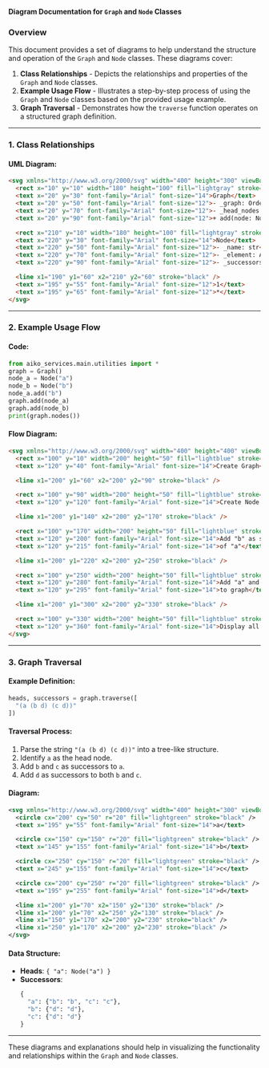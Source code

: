 **Diagram Documentation for ********`Graph`******** and ********`Node`******** Classes**

### Overview

This document provides a set of diagrams to help understand the structure and operation of the `Graph` and `Node` classes. These diagrams cover:

1. **Class Relationships** - Depicts the relationships and properties of the `Graph` and `Node` classes.
2. **Example Usage Flow** - Illustrates a step-by-step process of using the `Graph` and `Node` classes based on the provided usage example.
3. **Graph Traversal** - Demonstrates how the `traverse` function operates on a structured graph definition.

---

### 1. Class Relationships

#### UML Diagram:
```html
<svg xmlns="http://www.w3.org/2000/svg" width="400" height="300" viewBox="0 0 400 300">
  <rect x="10" y="10" width="180" height="100" fill="lightgray" stroke="black" />
  <text x="20" y="30" font-family="Arial" font-size="14">Graph</text>
  <text x="20" y="50" font-family="Arial" font-size="12">- _graph: OrderedDict</text>
  <text x="20" y="70" font-family="Arial" font-size="12">- _head_nodes: OrderedDict</text>
  <text x="20" y="90" font-family="Arial" font-size="12">+ add(node: Node)</text>

  <rect x="210" y="10" width="180" height="100" fill="lightgray" stroke="black" />
  <text x="220" y="30" font-family="Arial" font-size="14">Node</text>
  <text x="220" y="50" font-family="Arial" font-size="12">- _name: str</text>
  <text x="220" y="70" font-family="Arial" font-size="12">- _element: Any</text>
  <text x="220" y="90" font-family="Arial" font-size="12">- _successors: OrderedDict</text>

  <line x1="190" y1="60" x2="210" y2="60" stroke="black" />
  <text x="195" y="55" font-family="Arial" font-size="12">1</text>
  <text x="195" y="65" font-family="Arial" font-size="12">*</text>
</svg>
```

---

### 2. Example Usage Flow

#### Code:
```python
from aiko_services.main.utilities import *
graph = Graph()
node_a = Node("a")
node_b = Node("b")
node_a.add("b")
graph.add(node_a)
graph.add(node_b)
print(graph.nodes())
```

#### Flow Diagram:
```html
<svg xmlns="http://www.w3.org/2000/svg" width="400" height="400" viewBox="0 0 400 400">
  <rect x="100" y="10" width="200" height="50" fill="lightblue" stroke="black" />
  <text x="120" y="40" font-family="Arial" font-size="14">Create Graph</text>

  <line x1="200" y1="60" x2="200" y2="90" stroke="black" />

  <rect x="100" y="90" width="200" height="50" fill="lightblue" stroke="black" />
  <text x="120" y="120" font-family="Arial" font-size="14">Create Node "a"</text>

  <line x1="200" y1="140" x2="200" y2="170" stroke="black" />

  <rect x="100" y="170" width="200" height="50" fill="lightblue" stroke="black" />
  <text x="120" y="200" font-family="Arial" font-size="14">Add "b" as successor</text>
  <text x="120" y="215" font-family="Arial" font-size="14">of "a"</text>

  <line x1="200" y1="220" x2="200" y2="250" stroke="black" />

  <rect x="100" y="250" width="200" height="50" fill="lightblue" stroke="black" />
  <text x="120" y="280" font-family="Arial" font-size="14">Add "a" and "b"</text>
  <text x="120" y="295" font-family="Arial" font-size="14">to graph</text>

  <line x1="200" y1="300" x2="200" y2="330" stroke="black" />

  <rect x="100" y="330" width="200" height="50" fill="lightblue" stroke="black" />
  <text x="120" y="360" font-family="Arial" font-size="14">Display all graph nodes</text>
</svg>
```

---

### 3. Graph Traversal

#### Example Definition:
```python
heads, successors = graph.traverse([
  "(a (b d) (c d))"
])
```

#### Traversal Process:
1. Parse the string `"(a (b d) (c d))"` into a tree-like structure.
2. Identify `a` as the head node.
3. Add `b` and `c` as successors to `a`.
4. Add `d` as successors to both `b` and `c`.

#### Diagram:
```svg
<svg xmlns="http://www.w3.org/2000/svg" width="400" height="300" viewBox="0 0 400 300">
  <circle cx="200" cy="50" r="20" fill="lightgreen" stroke="black" />
  <text x="195" y="55" font-family="Arial" font-size="14">a</text>

  <circle cx="150" cy="150" r="20" fill="lightgreen" stroke="black" />
  <text x="145" y="155" font-family="Arial" font-size="14">b</text>

  <circle cx="250" cy="150" r="20" fill="lightgreen" stroke="black" />
  <text x="245" y="155" font-family="Arial" font-size="14">c</text>

  <circle cx="200" cy="250" r="20" fill="lightgreen" stroke="black" />
  <text x="195" y="255" font-family="Arial" font-size="14">d</text>

  <line x1="200" y1="70" x2="150" y2="130" stroke="black" />
  <line x1="200" y1="70" x2="250" y2="130" stroke="black" />
  <line x1="150" y1="170" x2="200" y2="230" stroke="black" />
  <line x1="250" y1="170" x2="200" y2="230" stroke="black" />
</svg>
```

#### Data Structure:
- **Heads**: `{ "a": Node("a") }`
- **Successors**:
  ```python
  {
    "a": {"b": "b", "c": "c"},
    "b": {"d": "d"},
    "c": {"d": "d"}
  }
  ```

---

These diagrams and explanations should help in visualizing the functionality and relationships within the `Graph` and `Node` classes.

